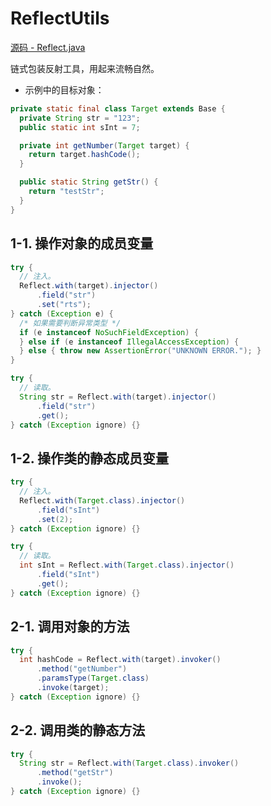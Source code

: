 # ReflectUtils

[源码 - Reflect.java](Reflect.java)

链式包装反射工具，用起来流畅自然。

- 示例中的目标对象：

```java
private static final class Target extends Base {
  private String str = "123";
  public static int sInt = 7;

  private int getNumber(Target target) {
    return target.hashCode();
  }

  public static String getStr() {
    return "testStr";
  }
}
```

## 1-1. 操作对象的成员变量

```java
try {
  // 注入。
  Reflect.with(target).injector()
      .field("str")
      .set("rts");
} catch (Exception e) {
  /* 如果需要判断异常类型 */
  if (e instanceof NoSuchFieldException) {
  } else if (e instanceof IllegalAccessException) {
  } else { throw new AssertionError("UNKNOWN ERROR."); }
}
```

```java
try {
  // 读取。
  String str = Reflect.with(target).injector()
      .field("str")
      .get();
} catch (Exception ignore) {}
```

## 1-2. 操作类的静态成员变量

```java
try {
  // 注入。
  Reflect.with(Target.class).injector()
      .field("sInt")
      .set(2);
} catch (Exception ignore) {}
```

```java
try {
  // 读取。
  int sInt = Reflect.with(Target.class).injector()
      .field("sInt")
      .get();
} catch (Exception ignore) {}
```

## 2-1. 调用对象的方法

```java
try {
  int hashCode = Reflect.with(target).invoker()
      .method("getNumber")
      .paramsType(Target.class)
      .invoke(target);
} catch (Exception ignore) {}
```

## 2-2. 调用类的静态方法

```java
try {
  String str = Reflect.with(Target.class).invoker()
      .method("getStr")
      .invoke();
} catch (Exception ignore) {}
```

